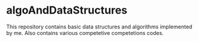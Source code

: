 # algoAndDataStructures
This repository contains basic data structures and algorithms implemented by me.
Also contains various competetive competetions codes.

